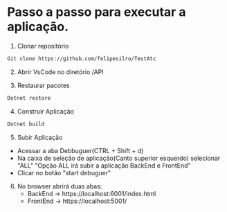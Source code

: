 # Passo a passo para executar a aplicação.

1) Clonar repositório
```sh
Git clone https://github.com/felipesilro/TestAtc
```

2) Abrir VsCode no diretório /API

3) Restaurar pacotes
```sh
Dotnet restore
```

4) Construir Aplicação
```sh
Dotnet build
```

5) Subir Aplicação
- Acessar a aba Debbuguer(CTRL + Shift + d)
- Na caixa de seleção de aplicação(Canto superior esquerdo) selecionar "ALL"
"Opção ALL irá subir a aplicação BackEnd e FrontEnd"
- Clicar no botão "start debuguer"

6) No browser abrirá duas abas:
    - BackEnd -> https://localhost:6001/index.html
    - FrontEnd -> https://localhost:5001/

    

